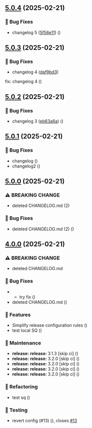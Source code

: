 ## [5.0.4](https://github.com/upstars-global/test-repo/compare/v5.0.3...v5.0.4) (2025-02-21)

### 🐛 Bug Fixes

* changelog 5 ([5f56e11](https://github.com/upstars-global/test-repo/commit/5f56e1123395022634a6ff113c757841bcb3d931)) ([](https://github.com/upstars-global/test-repo/commit/5f56e1123395022634a6ff113c757841bcb3d931))

## [5.0.3](https://github.com/upstars-global/test-repo/compare/v5.0.2...v5.0.3) (2025-02-21)

### 🐛 Bug Fixes

* changelog 4 ([daf9bd3](https://github.com/upstars-global/test-repo/commit/daf9bd3a171ecb9bde84bb3a2c83c840d7017cd8))

fix: changelog 4 ([](https://github.com/upstars-global/test-repo/commit/daf9bd3a171ecb9bde84bb3a2c83c840d7017cd8))

## [5.0.2](https://github.com/upstars-global/test-repo/compare/v5.0.1...v5.0.2) (2025-02-21)

### 🐛 Bug Fixes

* changelog 3 ([eb63a6a](https://github.com/upstars-global/test-repo/commit/eb63a6ac304739985d968d66ef4279e47510f7d4)) ([](https://github.com/upstars-global/test-repo/commit/eb63a6ac304739985d968d66ef4279e47510f7d4))

## [5.0.1](https://github.com/upstars-global/test-repo/compare/v5.0.0...v5.0.1) (2025-02-21)

### 🐛 Bug Fixes

* changelog ([](https://github.com/upstars-global/test-repo/commit/8f575f2cc9f2219ec92a50360943e658542d86d6))
* changelog2 ([](https://github.com/upstars-global/test-repo/commit/fa005fc977d4c254efca292ca6a6739a01aff780))

## [5.0.0](https://github.com/upstars-global/test-repo/compare/v4.0.0...v5.0.0) (2025-02-21)

### ⚠ BREAKING CHANGE

* deleted CHANGELOG.md (2)

### 🐛 Bug Fixes

* deleted CHANGELOG.md (2) ([](https://github.com/upstars-global/test-repo/commit/434fa5c4401381fcdd649a51bc437f3ceaab3d8d))

## [4.0.0](https://github.com/upstars-global/test-repo/compare/v3.1.2...v4.0.0) (2025-02-21)

### ⚠ BREAKING CHANGE

* deleted CHANGELOG.md

### 🐛 Bug Fixes

* - try fix ([](https://github.com/upstars-global/test-repo/commit/b85d5ffac5c8db243bd8c14bef8e8d693edb4fc4))
* deleted CHANGELOG.md ([](https://github.com/upstars-global/test-repo/commit/9a97c474d539338f211e02713ee8f284c8f29c32))

### 🚀 Features

* Simplify release configuration rules ([](https://github.com/upstars-global/test-repo/commit/51a1caa07af75a02468a119a81dc4f294c754be2))
* test local  SQ ([](https://github.com/upstars-global/test-repo/commit/cac9995b453e9bde8bc3e04bb1bba637554ece32))

### 🔧 Maintenance

* **release:** **release:** 3.1.3 [skip ci] ([](https://github.com/upstars-global/test-repo/commit/9fee60b20aeb58d75d04f002127f5793fd392be2))
* **release:** **release:** 3.2.0 [skip ci] ([](https://github.com/upstars-global/test-repo/commit/5a4a943beba14f6a6096072e47d49648ef6e69a9))
* **release:** **release:** 3.2.0 [skip ci] ([](https://github.com/upstars-global/test-repo/commit/5b9869aea10e6b9e98b02eac54af123d73ec2c0f))
* **release:** **release:** 3.2.0 [skip ci] ([](https://github.com/upstars-global/test-repo/commit/82530824a6ae8c995954602c0587b419e07f52fe))
* **release:** **release:** 3.2.0 [skip ci] ([](https://github.com/upstars-global/test-repo/commit/22f606dfff151445ec70889a56e0af09b8c27755))

### 🔨 Refactoring

* test sq ([](https://github.com/upstars-global/test-repo/commit/9549a6bca830727a9e8a78823979fc0ca7c14af6))

### 🧪 Testing

* revert config (#13) ([](https://github.com/upstars-global/test-repo/commit/f173a3dce9c56fef67931a2bd047b115d4d81cf0)), closes [#13](https://github.com/upstars-global/test-repo/issues/13)
